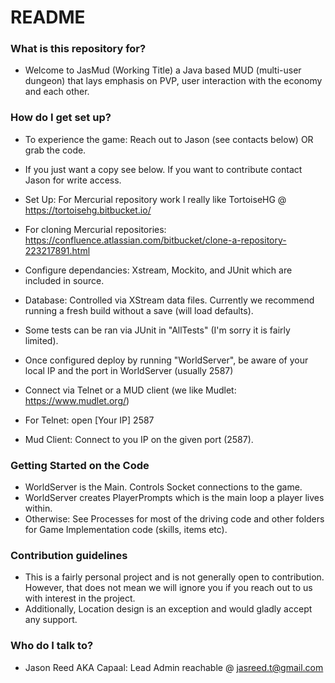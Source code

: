 # README #

### What is this repository for? ###

* Welcome to JasMud (Working Title) a Java based MUD (multi-user dungeon) that lays emphasis on PVP,
	user interaction with the economy and each other.

### How do I get set up? ###

* To experience the game: Reach out to Jason (see contacts below) OR grab the code.
* If you just want a copy see below. If you want to contribute contact Jason for write access.

* Set Up: For Mercurial repository work I really like TortoiseHG @ https://tortoisehg.bitbucket.io/
* For cloning Mercurial repositories: https://confluence.atlassian.com/bitbucket/clone-a-repository-223217891.html
* Configure dependancies: Xstream, Mockito, and JUnit which are included in source.
* Database: Controlled via XStream data files. Currently we recommend running a fresh build without a save (will load defaults).
* Some tests can be ran via JUnit in "AllTests" (I'm sorry it is fairly limited).
* Once configured deploy by running "WorldServer", be aware of your local IP and the port in WorldServer (usually 2587)
* Connect via Telnet or a MUD client (we like Mudlet: https://www.mudlet.org/)
* For Telnet: open [Your IP] 2587
* Mud Client: Connect to you IP on the given port (2587).

### Getting Started on the Code ###
* WorldServer is the Main. Controls Socket connections to the game.
* WorldServer creates PlayerPrompts which is the main loop a player lives within.
* Otherwise: See Processes for most of the driving code and other folders for Game Implementation code (skills, items etc).

### Contribution guidelines ###

* This is a fairly personal project and is not generally open to contribution. However, that does not mean
	we will ignore you if you reach out to us with interest in the project.
* Additionally, Location design is an exception and would gladly accept any support.

### Who do I talk to? ###

* Jason Reed AKA Capaal: Lead Admin reachable @ jasreed.t@gmail.com